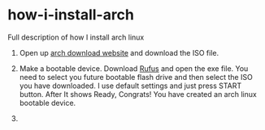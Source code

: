 # how-i-install-arch

Full description of how I install arch linux

1. Open up [arch download website](https://archlinux.org/download) and download the ISO file.

2. Make a bootable device. Download [Rufus](https://rufus.ie/en/) and open the exe file. You need to select you future bootable flash drive and then select the ISO you have downloaded. I use default settings and just press START button. After It shows Ready, Congrats! You have created an arch linux bootable device.

3.
